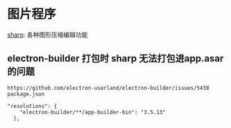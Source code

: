 # 图片程序

[sharp](https://github.com/lovell/sharp/issues?q=electron): 各种图形压缩编辑功能


## electron-builder 打包时 sharp  无法打包进app.asar 的问题

```
https://github.com/electron-userland/electron-builder/issues/5438
package.json

"resolutions": {
    "electron-builder/**/app-builder-bin": "3.5.13"
  },
```
